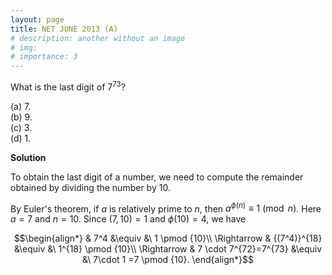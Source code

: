 ```yaml
---
layout: page
title: NET JUNE 2013 (A)
# description: another without an image
# img:
# importance: 3
---
```

<!-- # **NET JUNE 2013 (A):**  -->

What is the last digit of $7^{73}$?

(a) $7$.<br>
(b) $9$.<br>
(c) $3$.<br>
(d) $1$.<br>

**Solution**

To obtain the last digit of a number, we need to compute the remainder
obtained by dividing the number by $10$.<br>

By Euler's theorem, if $a$ is relatively prime to $n$, then
$a^{\phi(n)}\equiv 1 \pmod n$. Here $a=7$ and $n=10$. Since $(7,10)=1$
and $\phi(10)=4$, we have
 
$$\begin{align*}
& 7^4 &\equiv &\ 1 \pmod {10}\\
\Rightarrow & {(7^4)}^{18} &\equiv &\ 1^{18} \pmod {10}\\
\Rightarrow & 7 \cdot 7^{72}=7^{73} &\equiv &\ 7\cdot 1 =7 \pmod {10}.
\end{align*}$$


